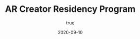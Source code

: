 ---
author:
  name: "Jatin Dehmiwal"
date: 2020-09-10
title: AR Creator Residency Program
eventname: Residency Program
eventlocation: Snap Inc.
weight: 10
---